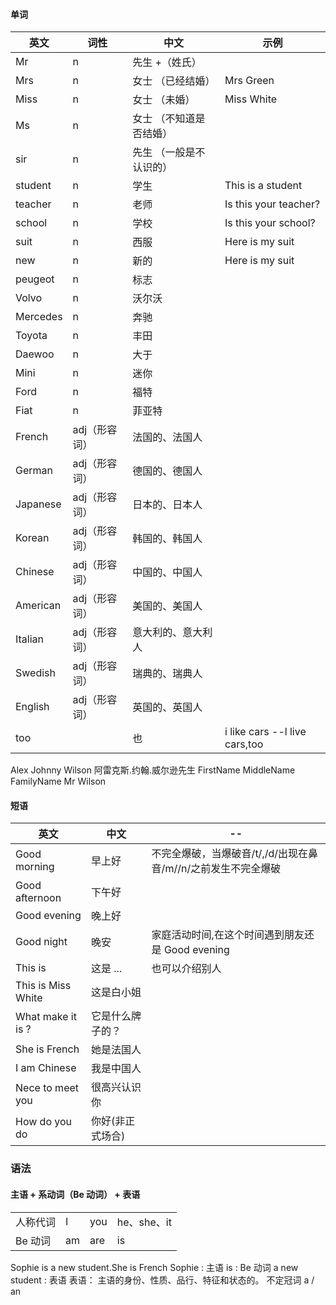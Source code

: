 #### 单词

| 英文     | 词性          | 中文                    | 示例                          |
| -------- | ------------- | ----------------------- | ----------------------------- |
| Mr       | n             | 先生 +（姓氏）          |                               |
| Mrs      | n             | 女士 （已经结婚）       | Mrs Green                     |
| Miss     | n             | 女士 （未婚）           | Miss White                    |
| Ms       | n             | 女士 （不知道是否结婚） |                               |
| sir      | n             | 先生 （一般是不认识的） |                               |
| student  | n             | 学生                    | This is a student             |
| teacher  | n             | 老师                    | Is this your teacher?         |
| school   | n             | 学校                    | Is this your school?          |
| suit     | n             | 西服                    | Here is my suit               |
| new      | n             | 新的                    | Here is my suit               |
| peugeot  | n             | 标志                    |                               |
| Volvo    | n             | 沃尔沃                  |                               |
| Mercedes | n             | 奔驰                    |                               |
| Toyota   | n             | 丰田                    |                               |
| Daewoo   | n             | 大于                    |                               |
| Mini     | n             | 迷你                    |                               |
| Ford     | n             | 福特                    |                               |
| Fiat     | n             | 菲亚特                  |                               |
| French   | adj（形容词） | 法国的、法国人          |                               |
| German   | adj（形容词） | 德国的、德国人          |                               |
| Japanese | adj（形容词） | 日本的、日本人          |                               |
| Korean   | adj（形容词） | 韩国的、韩国人          |                               |
| Chinese  | adj（形容词） | 中国的、中国人          |                               |
| American | adj（形容词） | 美国的、美国人          |                               |
| Italian  | adj（形容词） | 意大利的、意大利人      |                               |
| Swedish  | adj（形容词） | 瑞典的、瑞典人          |                               |
| English  | adj（形容词） | 英国的、英国人          |                               |
| too      |               | 也                      | i like cars --l live cars,too |

Alex Johnny Wilson 阿雷克斯.约翰.威尔逊先生
FirstName MiddleName FamilyName
Mr Wilson

#### 短语

| 英文               | 中文             | --                                                             |
| ------------------ | ---------------- | -------------------------------------------------------------- |
| Good morning       | 早上好           | 不完全爆破，当爆破音/t/,/d/出现在鼻音/m/\/n/之前发生不完全爆破 |
| Good afternoon     | 下午好           |                                                                |
| Good evening       | 晚上好           |                                                                |
| Good night         | 晚安             | 家庭活动时间,在这个时间遇到朋友还是 Good evening               |
| This is            | 这是 ...         | 也可以介绍别人                                                 |
| This is Miss White | 这是白小姐       |                                                                |
| What make it is ?  | 它是什么牌子的？ |                                                                |
| She is French      | 她是法国人       |                                                                |
| I am Chinese       | 我是中国人       |                                                                |
| Nece to meet you   | 很高兴认识你     |                                                                |
| How do you do      | 你好(非正式场合) |                                                                |

### 语法

#### 主语 + 系动词（Be 动词） + 表语

|          |     |     |             |
| -------- | --- | --- | ----------- |
| 人称代词 | I   | you | he、she、it |
| Be 动词  | am  | are | is          |

Sophie is a new student.She is French
Sophie : 主语
is : Be 动词
a new student : 表语
表语： 主语的身份、性质、品行、特征和状态的。
不定冠词 a / an
